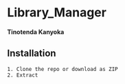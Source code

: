 # Library_Manager


#### Tinotenda Kanyoka

## Installation

```code
1. Clone the repo or download as ZIP
2. Extract


```
